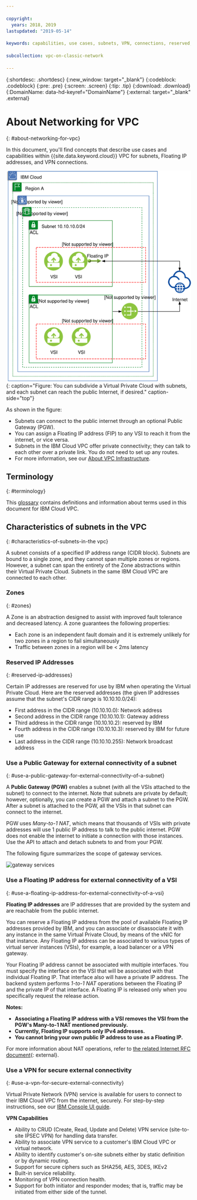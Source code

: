 ```yaml
---

copyright:
  years: 2018, 2019
lastupdated: "2019-05-14"

keywords: capabilities, use cases, subnets, VPN, connections, reserved, IP, IPv4, floating, vpc, vpc network

subcollection: vpc-on-classic-network

---
```


{:shortdesc: .shortdesc}
{:new_window: target="_blank"}
{:codeblock: .codeblock}
{:pre: .pre}
{:screen: .screen}
{:tip: .tip}
{:download: .download}
{:DomainName: data-hd-keyref="DomainName"}
{:external: target="_blank" .external}

# About Networking for VPC
{: #about-networking-for-vpc}

In this document, you'll find concepts that describe use cases and capabilities within {{site.data.keyword.cloud}} VPC for subnets, Floating IP addresses, and VPN connections.

![IBM VPC Connectivity and Security](images/vpc-connectivity-and-security.svg "IBM VPC Connectivity and Security"){: caption="Figure: You can subdivide a Virtual Private Cloud with subnets, and each subnet can reach the public Internet, if desired." caption-side="top"}

As shown in the figure:

* Subnets can connect to the public internet through an optional Public Gateway (PGW).
* You can assign a Floating IP address (FIP) to any VSI to reach it from the internet, or vice versa.
* Subnets in the IBM Cloud VPC offer private connectivity; they can talk to each other over a private link. You do not need to set up any routes.
* For more information, see our [About VPC Infrastructure](/docs/vpc-on-classic?topic=vpc-on-classic-about).

## Terminology
{: #terminology}

This [glossary](/docs/vpc-on-classic?topic=vpc-on-classic-vpc-glossary) contains definitions and information about terms used in this document for IBM Cloud VPC.

## Characteristics of subnets in the VPC
{: #characteristics-of-subnets-in-the vpc}

A subnet consists of a specified IP address range (CIDR block). Subnets are bound to a single zone, and they cannot span multiple zones or regions. However, a subnet can span the entirety of the Zone abstractions within their Virtual Private Cloud. Subnets in the same IBM Cloud VPC are connected to each other.

### Zones
{: #zones}

A Zone is an abstraction designed to assist with improved fault tolerance and decreased latency. A zone guarantees the following properties:

 * Each zone is an independent fault domain and it is extremely unlikely for two zones in a region to fail simultaneously
 * Traffic between zones in a region will be < 2ms latency

### Reserved IP Addresses
{: #reserved-ip-addresses}

Certain IP addresses are reserved for use by IBM when operating the Virtual Private Cloud. Here are the reserved addresses (the given IP addresses assume that the subnet's CIDR range is 10.10.10.0/24):

  * First address in the CIDR range (10.10.10.0): Network address
  * Second address in the CIDR range (10.10.10.1): Gateway address
  * Third address in the CIDR range (10.10.10.2): reserved by IBM
  * Fourth address in the CIDR range (10.10.10.3): reserved by IBM for future use
  * Last address in the CIDR range (10.10.10.255): Network broadcast address

### Use a Public Gateway for external connectivity of a subnet
{: #use-a-public-gateway-for-external-connectivity-of-a-subnet}

A **Public Gateway (PGW)** enables a subnet (with all the VSIs attached to the subnet) to connect to the internet. Note that subnets are private by default; however, optionally, you can create a PGW and attach a subnet to the PGW. After a subnet is attached to the PGW, all the VSIs in that subnet can connect to the internet.

PGW uses _Many-to-1 NAT_, which means that thousands of VSIs with private addresses will use 1 public IP address to talk to the public internet. PGW does not enable the internet to initiate a connection with those instances. Use the API to attach and detach subnets to and from your PGW.

The following figure summarizes the scope of gateway services.

![gateway services](images/scope-of-gateway-services.png)

### Use a Floating IP address for external connectivity of a VSI
{: #use-a-floating-ip-address-for-external-connectivity-of-a-vsi}

**Floating IP addresses** are IP addresses that are provided by the system and are reachable from the public internet.

You can reserve a Floating IP address from the pool of available Floating IP addresses provided by IBM, and you can associate or disassociate it with any instance in the same Virtual Private Cloud, by means of the vNIC for that instance. Any Floating IP address can be associated to various types of virtual server instances (VSIs), for example, a load balancer or a VPN gateway.

Your Floating IP address cannot be associated with multiple interfaces. You must specify the interface on the VSI that will be associated with that individual Floating IP. That interface also will have a private IP address. The backend system performs _1-to-1 NAT_ operations between the Floating IP and the private IP of that interface. A Floating IP is released only when you specifically request the release action. 

**Notes:**
* **Associating a Floating IP address with a VSI removes the VSI from the PGW's Many-to-1 NAT mentioned previously.**
* **Currently, Floating IP supports only IPv4 addresses.**
* **You cannot bring your own public IP address to use as a Floating IP.**

For more information about NAT operations, refer to [the related Internet RFC document](http://www.faqs.org/rfcs/rfc1631.html){: external}.

### Use a VPN for secure external connectivity
{: #use-a-vpn-for-secure-external-connectivity}

Virtual Private Network (VPN) service is available for users to connect to their IBM Cloud VPC from the internet, securely. For step-by-step instructions, see our [IBM Console UI guide](/docs/vpc-on-classic?topic=vpc-on-classic-creating-a-vpc-using-the-ibm-cloud-console).

**VPN Capabilities**
  * Ability to CRUD (Create, Read, Update and Delete) VPN service (site-to-site IPSEC VPN) for handling data transfer.
  * Ability to associate VPN service to a customer's IBM Cloud VPC or virtual network.
  * Ability to identify customer's on-site subnets either by static definition or by dynamic routing.
  * Support for secure ciphers such as SHA256, AES, 3DES, IKEv2
  * Built-in service reliability.
  * Monitoring of VPN connection health.
  * Support for both initiator and responder modes; that is, traffic may be initiated from either side of the tunnel.
